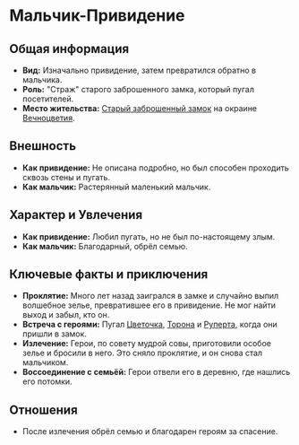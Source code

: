 # Мальчик-Привидение

## Общая информация

- **Вид:** Изначально привидение, затем превратился обратно в мальчика.
- **Роль:** "Страж" старого заброшенного замка, который пугал посетителей.
- **Место жительства:** [Старый заброшенный замок](places/stariy_zabroshenniy_zamok_prividenie.md) на окраине [Вечноцветия](places/vechnotsvetie_korolevstvo.md).

## Внешность

- **Как привидение:** Не описана подробно, но был способен проходить сквозь стены и пугать.
- **Как мальчик:** Растерянный маленький мальчик.

## Характер и Увлечения

- **Как привидение:** Любил пугать, но не был по-настоящему злым.
- **Как мальчик:** Благодарный, обрёл семью.

## Ключевые факты и приключения

- **Проклятие:** Много лет назад заигрался в замке и случайно выпил волшебное зелье, превратившее его в привидение. Не мог найти выход и забыл, кто он.
- **Встреча с героями:** Пугал [Цветочка](characters/main_heroes/cvetochek.md), [Торона](characters/main_heroes/toron.md) и [Руперта](characters/main_heroes/rupert.md), когда они пришли в замок.
- **Излечение:** Герои, по совету мудрой совы, приготовили особое зелье и бросили в него. Это сняло проклятие, и он снова стал мальчиком.
- **Воссоединение с семьёй:** Герои отвели его в деревню, где нашлись его потомки.

## Отношения

- После излечения обрёл семью и благодарен героям за спасение.
